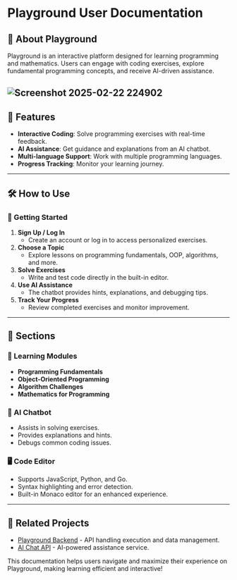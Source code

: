 # Playground User Documentation

## 📖 About Playground
Playground is an interactive platform designed for learning programming and mathematics. Users can engage with coding exercises, explore fundamental programming concepts, and receive AI-driven assistance.

![Screenshot 2025-02-22 224902](https://github.com/user-attachments/assets/b92e3ba6-2a6f-4f4e-a412-ec4e59320240)
---


## 🔧 Features
- **Interactive Coding**: Solve programming exercises with real-time feedback.
- **AI Assistance**: Get guidance and explanations from an AI chatbot.
- **Multi-language Support**: Work with multiple programming languages.
- **Progress Tracking**: Monitor your learning journey.

---

## 🛠 How to Use

### 🚀 Getting Started
1. **Sign Up / Log In**
   - Create an account or log in to access personalized exercises.
2. **Choose a Topic**
   - Explore lessons on programming fundamentals, OOP, algorithms, and more.
3. **Solve Exercises**
   - Write and test code directly in the built-in editor.
4. **Use AI Assistance**
   - The chatbot provides hints, explanations, and debugging tips.
5. **Track Your Progress**
   - Review completed exercises and monitor improvement.

---

## 📜 Sections

### 🎯 Learning Modules
- **Programming Fundamentals**
- **Object-Oriented Programming**
- **Algorithm Challenges**
- **Mathematics for Programming**

### 💬 AI Chatbot
- Assists in solving exercises.
- Provides explanations and hints.
- Debugs common coding issues.

### 🖥️ Code Editor
- Supports JavaScript, Python, and Go.
- Syntax highlighting and error detection.
- Built-in Monaco editor for an enhanced experience.

---

## 🔗 Related Projects
- [Playground Backend](https://github.com/JosephSC0121/Playground-api) - API handling execution and data management.
- [AI Chat API](https://github.com/JosephSC0121/Playground-api) - AI-powered assistance service.

This documentation helps users navigate and maximize their experience on Playground, making learning efficient and interactive!

